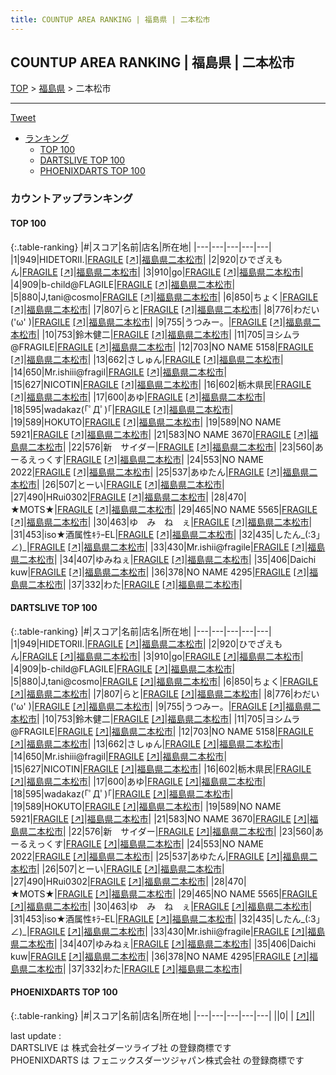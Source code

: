 ```yaml
---
title: COUNTUP AREA RANKING | 福島県 | 二本松市
---
```

## COUNTUP AREA RANKING | 福島県 | 二本松市

[TOP](/darts/rank/) > [福島県](/darts/rank/福島県/) > 二本松市

___

<a href="https://twitter.com/share?ref_src=twsrc%5Etfw" data-text="COUNTUP AREA RANKING | 福島県二本松市" class="twitter-share-button" data-hashtags="DARTSLIVE,PHOENIXDARTS,darts,ダーツ" data-show-count="false">Tweet</a>

* [ランキング](#カウントアップランキング)
    * [TOP 100](#top-100)
    * [DARTSLIVE TOP 100](#dartslive-top-100)
    * [PHOENIXDARTS TOP 100](#phoenixdarts-top-100)

### カウントアップランキング

#### TOP 100



{:.table-ranking}
|#|スコア|名前|店名|所在地|
|---|---|---|---|---|
|1|949|<span class="rank-name-dl">HIDETORII.</span>|<a href="/darts/rank/shops/8137ae932fe4f2490d9b047a20a7ba1e.html">FRAGILE</a> <a href="https://search.dartslive.com/jp/shop/8137ae932fe4f2490d9b047a20a7ba1e">[↗]</a>|<a href="/darts/rank/福島県/二本松市">福島県二本松市</a>|
|2|920|<span class="rank-name-dl">ひでざえもん</span>|<a href="/darts/rank/shops/8137ae932fe4f2490d9b047a20a7ba1e.html">FRAGILE</a> <a href="https://search.dartslive.com/jp/shop/8137ae932fe4f2490d9b047a20a7ba1e">[↗]</a>|<a href="/darts/rank/福島県/二本松市">福島県二本松市</a>|
|3|910|<span class="rank-name-dl">go</span>|<a href="/darts/rank/shops/8137ae932fe4f2490d9b047a20a7ba1e.html">FRAGILE</a> <a href="https://search.dartslive.com/jp/shop/8137ae932fe4f2490d9b047a20a7ba1e">[↗]</a>|<a href="/darts/rank/福島県/二本松市">福島県二本松市</a>|
|4|909|<span class="rank-name-dl">b-child@FLAGILE</span>|<a href="/darts/rank/shops/8137ae932fe4f2490d9b047a20a7ba1e.html">FRAGILE</a> <a href="https://search.dartslive.com/jp/shop/8137ae932fe4f2490d9b047a20a7ba1e">[↗]</a>|<a href="/darts/rank/福島県/二本松市">福島県二本松市</a>|
|5|880|<span class="rank-name-dl">J,tani@cosmo</span>|<a href="/darts/rank/shops/8137ae932fe4f2490d9b047a20a7ba1e.html">FRAGILE</a> <a href="https://search.dartslive.com/jp/shop/8137ae932fe4f2490d9b047a20a7ba1e">[↗]</a>|<a href="/darts/rank/福島県/二本松市">福島県二本松市</a>|
|6|850|<span class="rank-name-dl">ちょく</span>|<a href="/darts/rank/shops/8137ae932fe4f2490d9b047a20a7ba1e.html">FRAGILE</a> <a href="https://search.dartslive.com/jp/shop/8137ae932fe4f2490d9b047a20a7ba1e">[↗]</a>|<a href="/darts/rank/福島県/二本松市">福島県二本松市</a>|
|7|807|<span class="rank-name-dl">らと</span>|<a href="/darts/rank/shops/8137ae932fe4f2490d9b047a20a7ba1e.html">FRAGILE</a> <a href="https://search.dartslive.com/jp/shop/8137ae932fe4f2490d9b047a20a7ba1e">[↗]</a>|<a href="/darts/rank/福島県/二本松市">福島県二本松市</a>|
|8|776|<span class="rank-name-dl">わだい(&#x27;ω&#x27; )</span>|<a href="/darts/rank/shops/8137ae932fe4f2490d9b047a20a7ba1e.html">FRAGILE</a> <a href="https://search.dartslive.com/jp/shop/8137ae932fe4f2490d9b047a20a7ba1e">[↗]</a>|<a href="/darts/rank/福島県/二本松市">福島県二本松市</a>|
|9|755|<span class="rank-name-dl">うつみー。</span>|<a href="/darts/rank/shops/8137ae932fe4f2490d9b047a20a7ba1e.html">FRAGILE</a> <a href="https://search.dartslive.com/jp/shop/8137ae932fe4f2490d9b047a20a7ba1e">[↗]</a>|<a href="/darts/rank/福島県/二本松市">福島県二本松市</a>|
|10|753|<span class="rank-name-dl">鈴木健二</span>|<a href="/darts/rank/shops/8137ae932fe4f2490d9b047a20a7ba1e.html">FRAGILE</a> <a href="https://search.dartslive.com/jp/shop/8137ae932fe4f2490d9b047a20a7ba1e">[↗]</a>|<a href="/darts/rank/福島県/二本松市">福島県二本松市</a>|
|11|705|<span class="rank-name-dl">ヨシムラ@FRAGILE</span>|<a href="/darts/rank/shops/8137ae932fe4f2490d9b047a20a7ba1e.html">FRAGILE</a> <a href="https://search.dartslive.com/jp/shop/8137ae932fe4f2490d9b047a20a7ba1e">[↗]</a>|<a href="/darts/rank/福島県/二本松市">福島県二本松市</a>|
|12|703|<span class="rank-name-dl">NO NAME 5158</span>|<a href="/darts/rank/shops/8137ae932fe4f2490d9b047a20a7ba1e.html">FRAGILE</a> <a href="https://search.dartslive.com/jp/shop/8137ae932fe4f2490d9b047a20a7ba1e">[↗]</a>|<a href="/darts/rank/福島県/二本松市">福島県二本松市</a>|
|13|662|<span class="rank-name-dl">さしゅん</span>|<a href="/darts/rank/shops/8137ae932fe4f2490d9b047a20a7ba1e.html">FRAGILE</a> <a href="https://search.dartslive.com/jp/shop/8137ae932fe4f2490d9b047a20a7ba1e">[↗]</a>|<a href="/darts/rank/福島県/二本松市">福島県二本松市</a>|
|14|650|<span class="rank-name-dl">Mr.ishiii@fragil</span>|<a href="/darts/rank/shops/8137ae932fe4f2490d9b047a20a7ba1e.html">FRAGILE</a> <a href="https://search.dartslive.com/jp/shop/8137ae932fe4f2490d9b047a20a7ba1e">[↗]</a>|<a href="/darts/rank/福島県/二本松市">福島県二本松市</a>|
|15|627|<span class="rank-name-dl">NICOTIN</span>|<a href="/darts/rank/shops/8137ae932fe4f2490d9b047a20a7ba1e.html">FRAGILE</a> <a href="https://search.dartslive.com/jp/shop/8137ae932fe4f2490d9b047a20a7ba1e">[↗]</a>|<a href="/darts/rank/福島県/二本松市">福島県二本松市</a>|
|16|602|<span class="rank-name-dl">栃木県民</span>|<a href="/darts/rank/shops/8137ae932fe4f2490d9b047a20a7ba1e.html">FRAGILE</a> <a href="https://search.dartslive.com/jp/shop/8137ae932fe4f2490d9b047a20a7ba1e">[↗]</a>|<a href="/darts/rank/福島県/二本松市">福島県二本松市</a>|
|17|600|<span class="rank-name-dl">あゆ</span>|<a href="/darts/rank/shops/8137ae932fe4f2490d9b047a20a7ba1e.html">FRAGILE</a> <a href="https://search.dartslive.com/jp/shop/8137ae932fe4f2490d9b047a20a7ba1e">[↗]</a>|<a href="/darts/rank/福島県/二本松市">福島県二本松市</a>|
|18|595|<span class="rank-name-dl">wadakaz(｢ﾟДﾟ)｢</span>|<a href="/darts/rank/shops/8137ae932fe4f2490d9b047a20a7ba1e.html">FRAGILE</a> <a href="https://search.dartslive.com/jp/shop/8137ae932fe4f2490d9b047a20a7ba1e">[↗]</a>|<a href="/darts/rank/福島県/二本松市">福島県二本松市</a>|
|19|589|<span class="rank-name-dl">HOKUTO</span>|<a href="/darts/rank/shops/8137ae932fe4f2490d9b047a20a7ba1e.html">FRAGILE</a> <a href="https://search.dartslive.com/jp/shop/8137ae932fe4f2490d9b047a20a7ba1e">[↗]</a>|<a href="/darts/rank/福島県/二本松市">福島県二本松市</a>|
|19|589|<span class="rank-name-dl">NO NAME 5921</span>|<a href="/darts/rank/shops/8137ae932fe4f2490d9b047a20a7ba1e.html">FRAGILE</a> <a href="https://search.dartslive.com/jp/shop/8137ae932fe4f2490d9b047a20a7ba1e">[↗]</a>|<a href="/darts/rank/福島県/二本松市">福島県二本松市</a>|
|21|583|<span class="rank-name-dl">NO NAME 3670</span>|<a href="/darts/rank/shops/8137ae932fe4f2490d9b047a20a7ba1e.html">FRAGILE</a> <a href="https://search.dartslive.com/jp/shop/8137ae932fe4f2490d9b047a20a7ba1e">[↗]</a>|<a href="/darts/rank/福島県/二本松市">福島県二本松市</a>|
|22|576|<span class="rank-name-dl">新　サイダー</span>|<a href="/darts/rank/shops/8137ae932fe4f2490d9b047a20a7ba1e.html">FRAGILE</a> <a href="https://search.dartslive.com/jp/shop/8137ae932fe4f2490d9b047a20a7ba1e">[↗]</a>|<a href="/darts/rank/福島県/二本松市">福島県二本松市</a>|
|23|560|<span class="rank-name-dl">あーるえっくす</span>|<a href="/darts/rank/shops/8137ae932fe4f2490d9b047a20a7ba1e.html">FRAGILE</a> <a href="https://search.dartslive.com/jp/shop/8137ae932fe4f2490d9b047a20a7ba1e">[↗]</a>|<a href="/darts/rank/福島県/二本松市">福島県二本松市</a>|
|24|553|<span class="rank-name-dl">NO NAME 2022</span>|<a href="/darts/rank/shops/8137ae932fe4f2490d9b047a20a7ba1e.html">FRAGILE</a> <a href="https://search.dartslive.com/jp/shop/8137ae932fe4f2490d9b047a20a7ba1e">[↗]</a>|<a href="/darts/rank/福島県/二本松市">福島県二本松市</a>|
|25|537|<span class="rank-name-dl">あゆたん</span>|<a href="/darts/rank/shops/8137ae932fe4f2490d9b047a20a7ba1e.html">FRAGILE</a> <a href="https://search.dartslive.com/jp/shop/8137ae932fe4f2490d9b047a20a7ba1e">[↗]</a>|<a href="/darts/rank/福島県/二本松市">福島県二本松市</a>|
|26|507|<span class="rank-name-dl">とーい</span>|<a href="/darts/rank/shops/8137ae932fe4f2490d9b047a20a7ba1e.html">FRAGILE</a> <a href="https://search.dartslive.com/jp/shop/8137ae932fe4f2490d9b047a20a7ba1e">[↗]</a>|<a href="/darts/rank/福島県/二本松市">福島県二本松市</a>|
|27|490|<span class="rank-name-dl">HRui0302</span>|<a href="/darts/rank/shops/8137ae932fe4f2490d9b047a20a7ba1e.html">FRAGILE</a> <a href="https://search.dartslive.com/jp/shop/8137ae932fe4f2490d9b047a20a7ba1e">[↗]</a>|<a href="/darts/rank/福島県/二本松市">福島県二本松市</a>|
|28|470|<span class="rank-name-dl">★MOTS★</span>|<a href="/darts/rank/shops/8137ae932fe4f2490d9b047a20a7ba1e.html">FRAGILE</a> <a href="https://search.dartslive.com/jp/shop/8137ae932fe4f2490d9b047a20a7ba1e">[↗]</a>|<a href="/darts/rank/福島県/二本松市">福島県二本松市</a>|
|29|465|<span class="rank-name-dl">NO NAME 5565</span>|<a href="/darts/rank/shops/8137ae932fe4f2490d9b047a20a7ba1e.html">FRAGILE</a> <a href="https://search.dartslive.com/jp/shop/8137ae932fe4f2490d9b047a20a7ba1e">[↗]</a>|<a href="/darts/rank/福島県/二本松市">福島県二本松市</a>|
|30|463|<span class="rank-name-dl">ゆ　み　ね　ぇ</span>|<a href="/darts/rank/shops/8137ae932fe4f2490d9b047a20a7ba1e.html">FRAGILE</a> <a href="https://search.dartslive.com/jp/shop/8137ae932fe4f2490d9b047a20a7ba1e">[↗]</a>|<a href="/darts/rank/福島県/二本松市">福島県二本松市</a>|
|31|453|<span class="rank-name-dl">iso★酒属性ｷﾗｰEL</span>|<a href="/darts/rank/shops/8137ae932fe4f2490d9b047a20a7ba1e.html">FRAGILE</a> <a href="https://search.dartslive.com/jp/shop/8137ae932fe4f2490d9b047a20a7ba1e">[↗]</a>|<a href="/darts/rank/福島県/二本松市">福島県二本松市</a>|
|32|435|<span class="rank-name-dl">したん_(:3」∠)_</span>|<a href="/darts/rank/shops/8137ae932fe4f2490d9b047a20a7ba1e.html">FRAGILE</a> <a href="https://search.dartslive.com/jp/shop/8137ae932fe4f2490d9b047a20a7ba1e">[↗]</a>|<a href="/darts/rank/福島県/二本松市">福島県二本松市</a>|
|33|430|<span class="rank-name-dl">Mr.ishii@fragile</span>|<a href="/darts/rank/shops/8137ae932fe4f2490d9b047a20a7ba1e.html">FRAGILE</a> <a href="https://search.dartslive.com/jp/shop/8137ae932fe4f2490d9b047a20a7ba1e">[↗]</a>|<a href="/darts/rank/福島県/二本松市">福島県二本松市</a>|
|34|407|<span class="rank-name-dl">ゆみねぇ</span>|<a href="/darts/rank/shops/8137ae932fe4f2490d9b047a20a7ba1e.html">FRAGILE</a> <a href="https://search.dartslive.com/jp/shop/8137ae932fe4f2490d9b047a20a7ba1e">[↗]</a>|<a href="/darts/rank/福島県/二本松市">福島県二本松市</a>|
|35|406|<span class="rank-name-dl">Daichi kuw</span>|<a href="/darts/rank/shops/8137ae932fe4f2490d9b047a20a7ba1e.html">FRAGILE</a> <a href="https://search.dartslive.com/jp/shop/8137ae932fe4f2490d9b047a20a7ba1e">[↗]</a>|<a href="/darts/rank/福島県/二本松市">福島県二本松市</a>|
|36|378|<span class="rank-name-dl">NO NAME 4295</span>|<a href="/darts/rank/shops/8137ae932fe4f2490d9b047a20a7ba1e.html">FRAGILE</a> <a href="https://search.dartslive.com/jp/shop/8137ae932fe4f2490d9b047a20a7ba1e">[↗]</a>|<a href="/darts/rank/福島県/二本松市">福島県二本松市</a>|
|37|332|<span class="rank-name-dl">わた</span>|<a href="/darts/rank/shops/8137ae932fe4f2490d9b047a20a7ba1e.html">FRAGILE</a> <a href="https://search.dartslive.com/jp/shop/8137ae932fe4f2490d9b047a20a7ba1e">[↗]</a>|<a href="/darts/rank/福島県/二本松市">福島県二本松市</a>|


#### DARTSLIVE TOP 100



{:.table-ranking}
|#|スコア|名前|店名|所在地|
|---|---|---|---|---|
|1|949|<span class="rank-name-dl">HIDETORII.</span>|<a href="/darts/rank/shops/8137ae932fe4f2490d9b047a20a7ba1e.html">FRAGILE</a> <a href="https://search.dartslive.com/jp/shop/8137ae932fe4f2490d9b047a20a7ba1e">[↗]</a>|<a href="/darts/rank/福島県/二本松市">福島県二本松市</a>|
|2|920|<span class="rank-name-dl">ひでざえもん</span>|<a href="/darts/rank/shops/8137ae932fe4f2490d9b047a20a7ba1e.html">FRAGILE</a> <a href="https://search.dartslive.com/jp/shop/8137ae932fe4f2490d9b047a20a7ba1e">[↗]</a>|<a href="/darts/rank/福島県/二本松市">福島県二本松市</a>|
|3|910|<span class="rank-name-dl">go</span>|<a href="/darts/rank/shops/8137ae932fe4f2490d9b047a20a7ba1e.html">FRAGILE</a> <a href="https://search.dartslive.com/jp/shop/8137ae932fe4f2490d9b047a20a7ba1e">[↗]</a>|<a href="/darts/rank/福島県/二本松市">福島県二本松市</a>|
|4|909|<span class="rank-name-dl">b-child@FLAGILE</span>|<a href="/darts/rank/shops/8137ae932fe4f2490d9b047a20a7ba1e.html">FRAGILE</a> <a href="https://search.dartslive.com/jp/shop/8137ae932fe4f2490d9b047a20a7ba1e">[↗]</a>|<a href="/darts/rank/福島県/二本松市">福島県二本松市</a>|
|5|880|<span class="rank-name-dl">J,tani@cosmo</span>|<a href="/darts/rank/shops/8137ae932fe4f2490d9b047a20a7ba1e.html">FRAGILE</a> <a href="https://search.dartslive.com/jp/shop/8137ae932fe4f2490d9b047a20a7ba1e">[↗]</a>|<a href="/darts/rank/福島県/二本松市">福島県二本松市</a>|
|6|850|<span class="rank-name-dl">ちょく</span>|<a href="/darts/rank/shops/8137ae932fe4f2490d9b047a20a7ba1e.html">FRAGILE</a> <a href="https://search.dartslive.com/jp/shop/8137ae932fe4f2490d9b047a20a7ba1e">[↗]</a>|<a href="/darts/rank/福島県/二本松市">福島県二本松市</a>|
|7|807|<span class="rank-name-dl">らと</span>|<a href="/darts/rank/shops/8137ae932fe4f2490d9b047a20a7ba1e.html">FRAGILE</a> <a href="https://search.dartslive.com/jp/shop/8137ae932fe4f2490d9b047a20a7ba1e">[↗]</a>|<a href="/darts/rank/福島県/二本松市">福島県二本松市</a>|
|8|776|<span class="rank-name-dl">わだい(&#x27;ω&#x27; )</span>|<a href="/darts/rank/shops/8137ae932fe4f2490d9b047a20a7ba1e.html">FRAGILE</a> <a href="https://search.dartslive.com/jp/shop/8137ae932fe4f2490d9b047a20a7ba1e">[↗]</a>|<a href="/darts/rank/福島県/二本松市">福島県二本松市</a>|
|9|755|<span class="rank-name-dl">うつみー。</span>|<a href="/darts/rank/shops/8137ae932fe4f2490d9b047a20a7ba1e.html">FRAGILE</a> <a href="https://search.dartslive.com/jp/shop/8137ae932fe4f2490d9b047a20a7ba1e">[↗]</a>|<a href="/darts/rank/福島県/二本松市">福島県二本松市</a>|
|10|753|<span class="rank-name-dl">鈴木健二</span>|<a href="/darts/rank/shops/8137ae932fe4f2490d9b047a20a7ba1e.html">FRAGILE</a> <a href="https://search.dartslive.com/jp/shop/8137ae932fe4f2490d9b047a20a7ba1e">[↗]</a>|<a href="/darts/rank/福島県/二本松市">福島県二本松市</a>|
|11|705|<span class="rank-name-dl">ヨシムラ@FRAGILE</span>|<a href="/darts/rank/shops/8137ae932fe4f2490d9b047a20a7ba1e.html">FRAGILE</a> <a href="https://search.dartslive.com/jp/shop/8137ae932fe4f2490d9b047a20a7ba1e">[↗]</a>|<a href="/darts/rank/福島県/二本松市">福島県二本松市</a>|
|12|703|<span class="rank-name-dl">NO NAME 5158</span>|<a href="/darts/rank/shops/8137ae932fe4f2490d9b047a20a7ba1e.html">FRAGILE</a> <a href="https://search.dartslive.com/jp/shop/8137ae932fe4f2490d9b047a20a7ba1e">[↗]</a>|<a href="/darts/rank/福島県/二本松市">福島県二本松市</a>|
|13|662|<span class="rank-name-dl">さしゅん</span>|<a href="/darts/rank/shops/8137ae932fe4f2490d9b047a20a7ba1e.html">FRAGILE</a> <a href="https://search.dartslive.com/jp/shop/8137ae932fe4f2490d9b047a20a7ba1e">[↗]</a>|<a href="/darts/rank/福島県/二本松市">福島県二本松市</a>|
|14|650|<span class="rank-name-dl">Mr.ishiii@fragil</span>|<a href="/darts/rank/shops/8137ae932fe4f2490d9b047a20a7ba1e.html">FRAGILE</a> <a href="https://search.dartslive.com/jp/shop/8137ae932fe4f2490d9b047a20a7ba1e">[↗]</a>|<a href="/darts/rank/福島県/二本松市">福島県二本松市</a>|
|15|627|<span class="rank-name-dl">NICOTIN</span>|<a href="/darts/rank/shops/8137ae932fe4f2490d9b047a20a7ba1e.html">FRAGILE</a> <a href="https://search.dartslive.com/jp/shop/8137ae932fe4f2490d9b047a20a7ba1e">[↗]</a>|<a href="/darts/rank/福島県/二本松市">福島県二本松市</a>|
|16|602|<span class="rank-name-dl">栃木県民</span>|<a href="/darts/rank/shops/8137ae932fe4f2490d9b047a20a7ba1e.html">FRAGILE</a> <a href="https://search.dartslive.com/jp/shop/8137ae932fe4f2490d9b047a20a7ba1e">[↗]</a>|<a href="/darts/rank/福島県/二本松市">福島県二本松市</a>|
|17|600|<span class="rank-name-dl">あゆ</span>|<a href="/darts/rank/shops/8137ae932fe4f2490d9b047a20a7ba1e.html">FRAGILE</a> <a href="https://search.dartslive.com/jp/shop/8137ae932fe4f2490d9b047a20a7ba1e">[↗]</a>|<a href="/darts/rank/福島県/二本松市">福島県二本松市</a>|
|18|595|<span class="rank-name-dl">wadakaz(｢ﾟДﾟ)｢</span>|<a href="/darts/rank/shops/8137ae932fe4f2490d9b047a20a7ba1e.html">FRAGILE</a> <a href="https://search.dartslive.com/jp/shop/8137ae932fe4f2490d9b047a20a7ba1e">[↗]</a>|<a href="/darts/rank/福島県/二本松市">福島県二本松市</a>|
|19|589|<span class="rank-name-dl">HOKUTO</span>|<a href="/darts/rank/shops/8137ae932fe4f2490d9b047a20a7ba1e.html">FRAGILE</a> <a href="https://search.dartslive.com/jp/shop/8137ae932fe4f2490d9b047a20a7ba1e">[↗]</a>|<a href="/darts/rank/福島県/二本松市">福島県二本松市</a>|
|19|589|<span class="rank-name-dl">NO NAME 5921</span>|<a href="/darts/rank/shops/8137ae932fe4f2490d9b047a20a7ba1e.html">FRAGILE</a> <a href="https://search.dartslive.com/jp/shop/8137ae932fe4f2490d9b047a20a7ba1e">[↗]</a>|<a href="/darts/rank/福島県/二本松市">福島県二本松市</a>|
|21|583|<span class="rank-name-dl">NO NAME 3670</span>|<a href="/darts/rank/shops/8137ae932fe4f2490d9b047a20a7ba1e.html">FRAGILE</a> <a href="https://search.dartslive.com/jp/shop/8137ae932fe4f2490d9b047a20a7ba1e">[↗]</a>|<a href="/darts/rank/福島県/二本松市">福島県二本松市</a>|
|22|576|<span class="rank-name-dl">新　サイダー</span>|<a href="/darts/rank/shops/8137ae932fe4f2490d9b047a20a7ba1e.html">FRAGILE</a> <a href="https://search.dartslive.com/jp/shop/8137ae932fe4f2490d9b047a20a7ba1e">[↗]</a>|<a href="/darts/rank/福島県/二本松市">福島県二本松市</a>|
|23|560|<span class="rank-name-dl">あーるえっくす</span>|<a href="/darts/rank/shops/8137ae932fe4f2490d9b047a20a7ba1e.html">FRAGILE</a> <a href="https://search.dartslive.com/jp/shop/8137ae932fe4f2490d9b047a20a7ba1e">[↗]</a>|<a href="/darts/rank/福島県/二本松市">福島県二本松市</a>|
|24|553|<span class="rank-name-dl">NO NAME 2022</span>|<a href="/darts/rank/shops/8137ae932fe4f2490d9b047a20a7ba1e.html">FRAGILE</a> <a href="https://search.dartslive.com/jp/shop/8137ae932fe4f2490d9b047a20a7ba1e">[↗]</a>|<a href="/darts/rank/福島県/二本松市">福島県二本松市</a>|
|25|537|<span class="rank-name-dl">あゆたん</span>|<a href="/darts/rank/shops/8137ae932fe4f2490d9b047a20a7ba1e.html">FRAGILE</a> <a href="https://search.dartslive.com/jp/shop/8137ae932fe4f2490d9b047a20a7ba1e">[↗]</a>|<a href="/darts/rank/福島県/二本松市">福島県二本松市</a>|
|26|507|<span class="rank-name-dl">とーい</span>|<a href="/darts/rank/shops/8137ae932fe4f2490d9b047a20a7ba1e.html">FRAGILE</a> <a href="https://search.dartslive.com/jp/shop/8137ae932fe4f2490d9b047a20a7ba1e">[↗]</a>|<a href="/darts/rank/福島県/二本松市">福島県二本松市</a>|
|27|490|<span class="rank-name-dl">HRui0302</span>|<a href="/darts/rank/shops/8137ae932fe4f2490d9b047a20a7ba1e.html">FRAGILE</a> <a href="https://search.dartslive.com/jp/shop/8137ae932fe4f2490d9b047a20a7ba1e">[↗]</a>|<a href="/darts/rank/福島県/二本松市">福島県二本松市</a>|
|28|470|<span class="rank-name-dl">★MOTS★</span>|<a href="/darts/rank/shops/8137ae932fe4f2490d9b047a20a7ba1e.html">FRAGILE</a> <a href="https://search.dartslive.com/jp/shop/8137ae932fe4f2490d9b047a20a7ba1e">[↗]</a>|<a href="/darts/rank/福島県/二本松市">福島県二本松市</a>|
|29|465|<span class="rank-name-dl">NO NAME 5565</span>|<a href="/darts/rank/shops/8137ae932fe4f2490d9b047a20a7ba1e.html">FRAGILE</a> <a href="https://search.dartslive.com/jp/shop/8137ae932fe4f2490d9b047a20a7ba1e">[↗]</a>|<a href="/darts/rank/福島県/二本松市">福島県二本松市</a>|
|30|463|<span class="rank-name-dl">ゆ　み　ね　ぇ</span>|<a href="/darts/rank/shops/8137ae932fe4f2490d9b047a20a7ba1e.html">FRAGILE</a> <a href="https://search.dartslive.com/jp/shop/8137ae932fe4f2490d9b047a20a7ba1e">[↗]</a>|<a href="/darts/rank/福島県/二本松市">福島県二本松市</a>|
|31|453|<span class="rank-name-dl">iso★酒属性ｷﾗｰEL</span>|<a href="/darts/rank/shops/8137ae932fe4f2490d9b047a20a7ba1e.html">FRAGILE</a> <a href="https://search.dartslive.com/jp/shop/8137ae932fe4f2490d9b047a20a7ba1e">[↗]</a>|<a href="/darts/rank/福島県/二本松市">福島県二本松市</a>|
|32|435|<span class="rank-name-dl">したん_(:3」∠)_</span>|<a href="/darts/rank/shops/8137ae932fe4f2490d9b047a20a7ba1e.html">FRAGILE</a> <a href="https://search.dartslive.com/jp/shop/8137ae932fe4f2490d9b047a20a7ba1e">[↗]</a>|<a href="/darts/rank/福島県/二本松市">福島県二本松市</a>|
|33|430|<span class="rank-name-dl">Mr.ishii@fragile</span>|<a href="/darts/rank/shops/8137ae932fe4f2490d9b047a20a7ba1e.html">FRAGILE</a> <a href="https://search.dartslive.com/jp/shop/8137ae932fe4f2490d9b047a20a7ba1e">[↗]</a>|<a href="/darts/rank/福島県/二本松市">福島県二本松市</a>|
|34|407|<span class="rank-name-dl">ゆみねぇ</span>|<a href="/darts/rank/shops/8137ae932fe4f2490d9b047a20a7ba1e.html">FRAGILE</a> <a href="https://search.dartslive.com/jp/shop/8137ae932fe4f2490d9b047a20a7ba1e">[↗]</a>|<a href="/darts/rank/福島県/二本松市">福島県二本松市</a>|
|35|406|<span class="rank-name-dl">Daichi kuw</span>|<a href="/darts/rank/shops/8137ae932fe4f2490d9b047a20a7ba1e.html">FRAGILE</a> <a href="https://search.dartslive.com/jp/shop/8137ae932fe4f2490d9b047a20a7ba1e">[↗]</a>|<a href="/darts/rank/福島県/二本松市">福島県二本松市</a>|
|36|378|<span class="rank-name-dl">NO NAME 4295</span>|<a href="/darts/rank/shops/8137ae932fe4f2490d9b047a20a7ba1e.html">FRAGILE</a> <a href="https://search.dartslive.com/jp/shop/8137ae932fe4f2490d9b047a20a7ba1e">[↗]</a>|<a href="/darts/rank/福島県/二本松市">福島県二本松市</a>|
|37|332|<span class="rank-name-dl">わた</span>|<a href="/darts/rank/shops/8137ae932fe4f2490d9b047a20a7ba1e.html">FRAGILE</a> <a href="https://search.dartslive.com/jp/shop/8137ae932fe4f2490d9b047a20a7ba1e">[↗]</a>|<a href="/darts/rank/福島県/二本松市">福島県二本松市</a>|


#### PHOENIXDARTS TOP 100



{:.table-ranking}
|#|スコア|名前|店名|所在地|
|---|---|---|---|---|
||0|<span class="rank-name-dl"> </span>|<a href="/darts/rank/shops/.html"></a> <a href="">[↗]</a>|<a href="/darts/rank//"></a>|


<div class="footer border-top border-gray-light mt-5 pt-3 text-right text-gray">
    last update : <span style="font-weight: italic" id="foot_last_modified"></span><br />
    DARTSLIVE は 株式会社ダーツライブ社 の登録商標です<br />
    PHOENIXDARTS は フェニックスダーツジャパン株式会社 の登録商標です<br />
</div>

<script src="https://cdnjs.cloudflare.com/ajax/libs/jquery.tablesorter/2.31.3/js/jquery.tablesorter.min.js" integrity="sha512-qzgd5cYSZcosqpzpn7zF2ZId8f/8CHmFKZ8j7mU4OUXTNRd5g+ZHBPsgKEwoqxCtdQvExE5LprwwPAgoicguNg==" crossorigin="anonymous" referrerpolicy="no-referrer"></script>
<link rel="stylesheet" href="https://cdnjs.cloudflare.com/ajax/libs/jquery.tablesorter/2.31.3/css/theme.default.min.css" integrity="sha512-wghhOJkjQX0Lh3NSWvNKeZ0ZpNn+SPVXX1Qyc9OCaogADktxrBiBdKGDoqVUOyhStvMBmJQ8ZdMHiR3wuEq8+w==" crossorigin="anonymous" referrerpolicy="no-referrer" />
<script>
$(function() {
    $(".table-ranking").tablesorter({sortList:[[0, 0]]});
    $("#foot_last_modified").text(formatDate(new Date(document.lastModified), 'yyyy-MM-dd HH:mm:ss'));
});
</script>

<script async src="https://platform.twitter.com/widgets.js" charset="utf-8"></script>